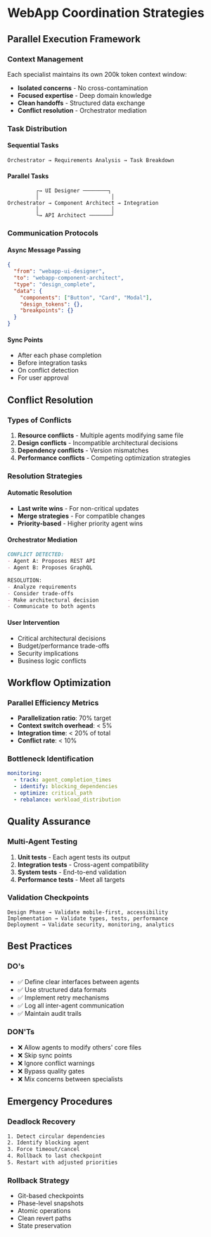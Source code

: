 # WebApp Coordination Strategies

## Parallel Execution Framework

### Context Management
Each specialist maintains its own 200k token context window:
- **Isolated concerns** - No cross-contamination
- **Focused expertise** - Deep domain knowledge
- **Clean handoffs** - Structured data exchange
- **Conflict resolution** - Orchestrator mediation

### Task Distribution

#### Sequential Tasks
```
Orchestrator → Requirements Analysis → Task Breakdown
```

#### Parallel Tasks
```
         ┌→ UI Designer ────────┐
         │                       │
Orchestrator → Component Architect → Integration
         │                       │
         └→ API Architect ───────┘
```

### Communication Protocols

#### Async Message Passing
```json
{
  "from": "webapp-ui-designer",
  "to": "webapp-component-architect",
  "type": "design_complete",
  "data": {
    "components": ["Button", "Card", "Modal"],
    "design_tokens": {},
    "breakpoints": {}
  }
}
```

#### Sync Points
- After each phase completion
- Before integration tasks
- On conflict detection
- For user approval

## Conflict Resolution

### Types of Conflicts
1. **Resource conflicts** - Multiple agents modifying same file
2. **Design conflicts** - Incompatible architectural decisions
3. **Dependency conflicts** - Version mismatches
4. **Performance conflicts** - Competing optimization strategies

### Resolution Strategies

#### Automatic Resolution
- **Last write wins** - For non-critical updates
- **Merge strategies** - For compatible changes
- **Priority-based** - Higher priority agent wins

#### Orchestrator Mediation
```markdown
CONFLICT DETECTED:
- Agent A: Proposes REST API
- Agent B: Proposes GraphQL

RESOLUTION:
- Analyze requirements
- Consider trade-offs
- Make architectural decision
- Communicate to both agents
```

#### User Intervention
- Critical architectural decisions
- Budget/performance trade-offs
- Security implications
- Business logic conflicts

## Workflow Optimization

### Parallel Efficiency Metrics
- **Parallelization ratio**: 70% target
- **Context switch overhead**: < 5%
- **Integration time**: < 20% of total
- **Conflict rate**: < 10%

### Bottleneck Identification
```yaml
monitoring:
  - track: agent_completion_times
  - identify: blocking_dependencies
  - optimize: critical_path
  - rebalance: workload_distribution
```

## Quality Assurance

### Multi-Agent Testing
1. **Unit tests** - Each agent tests its output
2. **Integration tests** - Cross-agent compatibility
3. **System tests** - End-to-end validation
4. **Performance tests** - Meet all targets

### Validation Checkpoints
```
Design Phase → Validate mobile-first, accessibility
Implementation → Validate types, tests, performance
Deployment → Validate security, monitoring, analytics
```

## Best Practices

### DO's
- ✅ Define clear interfaces between agents
- ✅ Use structured data formats
- ✅ Implement retry mechanisms
- ✅ Log all inter-agent communication
- ✅ Maintain audit trails

### DON'Ts
- ❌ Allow agents to modify others' core files
- ❌ Skip sync points
- ❌ Ignore conflict warnings
- ❌ Bypass quality gates
- ❌ Mix concerns between specialists

## Emergency Procedures

### Deadlock Recovery
```bash
1. Detect circular dependencies
2. Identify blocking agent
3. Force timeout/cancel
4. Rollback to last checkpoint
5. Restart with adjusted priorities
```

### Rollback Strategy
- Git-based checkpoints
- Phase-level snapshots
- Atomic operations
- Clean revert paths
- State preservation